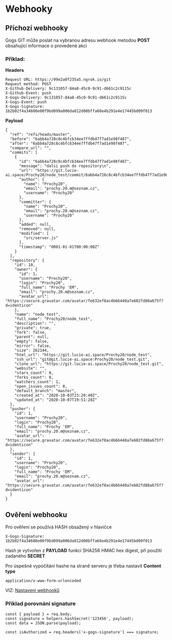 # Webhooky
## Příchozí webhooky

Gogs GIT může poslat na vybranou adresu webhook metodou **POST** obsahující informace o provedené akci

### Příklad:

**Headers**
```
Request URL: https://99e2a0f235a5.ngrok.io/git
Request method: POST
X-Github-Delivery: 9c131057-84a8-45c0-9c91-d661c2c9115c
X-Github-Event: push
X-Gogs-Delivery: 9c131057-84a8-45c0-9c91-d661c2c9115c
X-Gogs-Event: push
X-Gogs-Signature: 1b2b02f4a34608e00f9bd099a006da812d00bffa68e4b291e4e17445bd09f013
```
**Payload**
```
{
  "ref": "refs/heads/master",
  "before": "6abb4a728c8c4bfcb34ee7ffdb47f7ad1e98f487",
  "after": "6abb4a728c8c4bfcb34ee7ffdb47f7ad1e98f487",
  "compare_url": "",
  "commits": [
    {
      "id": "6abb4a728c8c4bfcb34ee7ffdb47f7ad1e98f487",
      "message": "dalsi push do repository\n",
      "url": "https://git.lucie-ai.space/Prochy20/node_test/commit/6abb4a728c8c4bfcb34ee7ffdb47f7ad1e98f487",
      "author": {
        "name": "Prochy20",
        "email": "prochy.20.m@seznam.cz",
        "username": "Prochy20"
      },
      "committer": {
        "name": "Prochy20",
        "email": "prochy.20.m@seznam.cz",
        "username": "Prochy20"
      },
      "added": null,
      "removed": null,
      "modified": [
        "src/server.js"
      ],
      "timestamp": "0001-01-01T00:00:00Z"
    }
  ],
  "repository": {
    "id": 10,
    "owner": {
      "id": 1,
      "username": "Prochy20",
      "login": "Prochy20",
      "full_name": "Prochy 'EM",
      "email": "prochy.20.m@seznam.cz",
      "avatar_url": "https://secure.gravatar.com/avatar/fe632ef8ac4b66440a7e602fd88a675f?d=identicon"
    },
    "name": "node_test",
    "full_name": "Prochy20/node_test",
    "description": "",
    "private": true,
    "fork": false,
    "parent": null,
    "empty": false,
    "mirror": false,
    "size": 262144,
    "html_url": "https://git.lucie-ai.space/Prochy20/node_test",
    "ssh_url": "git@git.lucie-ai.space:Prochy20/node_test.git",
    "clone_url": "https://git.lucie-ai.space/Prochy20/node_test.git",
    "website": "",
    "stars_count": 0,
    "forks_count": 0,
    "watchers_count": 1,
    "open_issues_count": 0,
    "default_branch": "master",
    "created_at": "2020-10-03T23:20:40Z",
    "updated_at": "2020-10-07T19:51:28Z"
  },
  "pusher": {
    "id": 1,
    "username": "Prochy20",
    "login": "Prochy20",
    "full_name": "Prochy 'EM",
    "email": "prochy.20.m@seznam.cz",
    "avatar_url": "https://secure.gravatar.com/avatar/fe632ef8ac4b66440a7e602fd88a675f?d=identicon"
  },
  "sender": {
    "id": 1,
    "username": "Prochy20",
    "login": "Prochy20",
    "full_name": "Prochy 'EM",
    "email": "prochy.20.m@seznam.cz",
    "avatar_url": "https://secure.gravatar.com/avatar/fe632ef8ac4b66440a7e602fd88a675f?d=identicon"
  }
}
```


## Ověření webhooku

Pro ověření se používá HASH obsažený v hlavičce 

```
X-Gogs-Signature: 1b2b02f4a34608e00f9bd099a006da812d00bffa68e4b291e4e17445bd09f013
```

Hash je vytvořen z **PAYLOAD** funkcí SHA256 HMAC hex digest, při použití zadaného **SECRET**

Pro úspešné vypočítání hashe na straně serveru je třeba nastavit **Content type**
```
application/x-www-form-urlencoded
```

VIZ: [Nastavení webhooků](https://git.lucie-ai.space/Lucie-Ai/Documentation/src/master/git/webhooks_settings.md)

### Příklad porovnání signature

```
const { payload } = req.body;
const signature = helpers.hashSecret('123456', payload);
const data = JSON.parse(payload);

const isAuthorized = req.headers['x-gogs-signature'] === signature;
```
